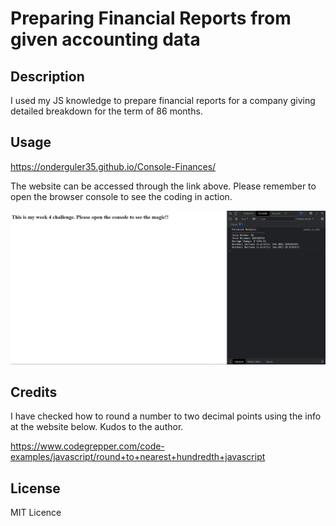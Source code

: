 # Preparing Financial Reports from given accounting data



## Description
I used my JS knowledge to prepare financial reports for a company giving detailed breakdown for the term of 86 months.



## Usage 
https://onderguler35.github.io/Console-Finances/

The website can be accessed through the link above. Please remember to open the browser console to see the coding in action.

![website appearance snapshot](financeChallenge.JPG) 


## Credits

I have checked how to round a number to two decimal points using the info at the website below. 
Kudos to the author.

https://www.codegrepper.com/code-examples/javascript/round+to+nearest+hundredth+javascript


 


## License

MIT Licence
